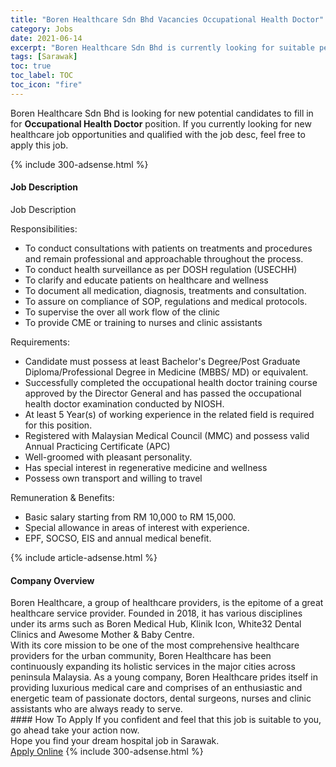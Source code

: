 ```yaml
---
title: "Boren Healthcare Sdn Bhd Vacancies Occupational Health Doctor" 
category: Jobs 
date: 2021-06-14 
excerpt: "Boren Healthcare Sdn Bhd is currently looking for suitable person to fill in the Occupational Health Doctor which positioned at Sarawak" 
tags: [Sarawak] 
toc: true 
toc_label: TOC 
toc_icon: "fire" 
--- 
```


<p>Boren Healthcare Sdn Bhd is looking for new potential candidates to fill in for <b>Occupational Health Doctor</b> position. If you currently looking for new healthcare job opportunities and qualified with the job desc, feel free to apply this job.
</p>{% include 300-adsense.html %} 
<div><div><h4>Job Description</h4></div><div><div><span><div>Job Description<p><span>Responsibilities:</span></p><ul><li><span>To conduct consultations with patients on treatments and procedures and remain professional and approachable throughout the process.</span></li><li><span>To conduct </span>health surveillance as per DOSH regulation (USECHH)</li><li><span>To clarify and educate patients on healthcare and wellness</span></li><li><span>To document all medication, diagnosis, treatments and consultation.</span></li><li><span>To assure on compliance of SOP, regulations and medical protocols.</span></li><li><span>To supervise the over all work flow of the clinic</span></li><li><span>To provide CME or training to nurses and clinic assistants</span></li></ul><p><span>Requirements:</span></p><ul><li><span>Candidate must possess at least Bachelor's Degree/Post Graduate Diploma/Professional Degree in Medicine (MBBS/ MD) or equivalent.</span></li><li>Successfully completed the occupational health doctor training course approved by the Director General and has passed the occupational health doctor examination conducted by NIOSH.</li><li><span>At least 5&#160;Year(s) of working experience in the related field is required for this position.</span></li><li><span>Registered with Malaysian Medical Council (MMC) and possess valid Annual Practicing Certificate (APC)</span></li><li><span>Well-groomed with pleasant personality.</span></li><li><span>Has special interest in regenerative medicine and wellness</span></li><li><span>Possess own transport and willing to travel</span></li></ul><p><span>Remuneration &amp; Benefits:</span></p><ul><li><span>Basic salary starting from RM 10,000 to RM 15,000.</span></li><li><span>Special allowance in areas of interest with experience.</span></li><li><span>EPF, SOCSO, EIS and annual medical benefit.&#160;</span></li></ul></div></span></div></div></div> 
{% include article-adsense.html %} 
<div><div><h4>Company Overview</h4></div><div><div><span><div><div>
<div>Boren Healthcare, a group of healthcare providers, is the epitome of a great healthcare service provider. Founded in 2018, it has various disciplines under its arms such as Boren Medical Hub, Klinik Icon, White32 Dental Clinics and Awesome Mother &amp; Baby Centre.</div>
<div>With its core mission to be one of the most comprehensive healthcare providers for the urban community, Boren Healthcare has been continuously expanding its holistic services in the major cities across peninsula Malaysia. As a young company, Boren Healthcare prides itself in providing luxurious medical care and comprises of an enthusiastic and energetic team of passionate doctors, dental surgeons, nurses and clinic assistants who are always ready to serve.</div>
</div></div></span></div></div></div> 
#### How To Apply 
If you confident and feel that this job is suitable to you, go ahead take your action now. <br/> 
Hope you find your dream hospital job in Sarawak. <br/> 
<a href="https://www.jobstreet.com.my/en/job/occupational-health-doctor-4589622?jobId=jobstreet-my-job-4589622" class="btn btn--warning" target="_blank" rel="nofollow noopenner">Apply Online</a> 
{% include 300-adsense.html %} 